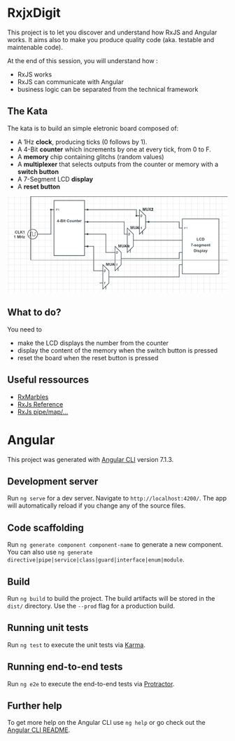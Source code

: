 # RxjxDigit

This project is to let you discover and understand how RxJS and Angular works. It aims also to make you produce quality code
(aka. testable and maintenable code).

At the end of this session, you will understand how :
 - RxJS works
 - RxJS can communicate with Angular
 - business logic can be separated from the technical framework 

## The Kata

The kata is to build an simple eletronic board composed of:

 - A 1Hz **clock**, producing ticks (0 follows by 1).
 - A 4-Bit **counter** which increments by one at every tick, from 0 to F.
 - A **memory** chip containing glitchs (random values)
 - A **multiplexer** that selects outputs from the counter or memory with a **switch button**
 - A 7-Segment LCD **display**
 - A **reset button**

![alt text](/doc/2018-12-15-074320_938x410_scrot.png "Electronic schema")

## What to do?

You need to 
 - make the LCD displays the number from the counter
 - display the content of the memory when the switch button is pressed
 - reset the board when the reset button is pressed
 
## Useful ressources

 - [RxMarbles](http://rxmarbles.com/)
 - [RxJs Reference](https://rxjs-dev.firebaseapp.com/api?type=function)  
 - [RxJs pipe/map/...](https://www.learnrxjs.io/operators/transformation/map.html)

# Angular

This project was generated with [Angular CLI](https://github.com/angular/angular-cli) version 7.1.3.

## Development server

Run `ng serve` for a dev server. Navigate to `http://localhost:4200/`. The app will automatically reload if you change any of the source files.

## Code scaffolding

Run `ng generate component component-name` to generate a new component. You can also use `ng generate directive|pipe|service|class|guard|interface|enum|module`.

## Build

Run `ng build` to build the project. The build artifacts will be stored in the `dist/` directory. Use the `--prod` flag for a production build.

## Running unit tests

Run `ng test` to execute the unit tests via [Karma](https://karma-runner.github.io).

## Running end-to-end tests

Run `ng e2e` to execute the end-to-end tests via [Protractor](http://www.protractortest.org/).

## Further help

To get more help on the Angular CLI use `ng help` or go check out the [Angular CLI README](https://github.com/angular/angular-cli/blob/master/README.md).
